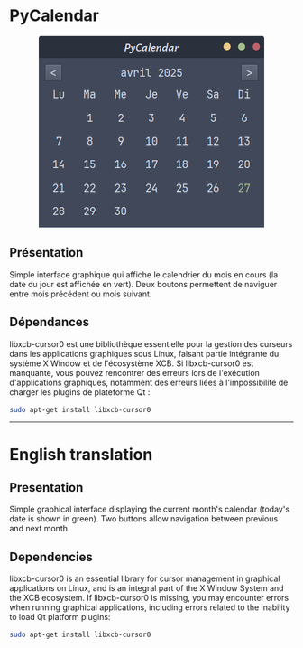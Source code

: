 # PyCalendar


<div align="center">
  <img src="IMG/PyCalendar.png" alt="" />
</div>

## Présentation
Simple interface graphique qui affiche le calendrier du mois en cours (la date du jour est affichée en vert). Deux boutons permettent de naviguer entre mois précédent ou mois suivant.

## Dépendances
libxcb-cursor0 est une bibliothèque essentielle pour la gestion des curseurs dans les applications graphiques sous Linux, faisant partie intégrante du système X Window et de l'écosystème XCB. Si libxcb-cursor0 est manquante, vous pouvez rencontrer des erreurs lors de l'exécution d'applications graphiques, notamment des erreurs liées à l'impossibilité de charger les plugins de plateforme Qt :
```bash
sudo apt-get install libxcb-cursor0
```
---
# English translation
## Presentation
Simple graphical interface displaying the current month's calendar (today's date is shown in green). Two buttons allow navigation between previous and next month.

## Dependencies
libxcb-cursor0 is an essential library for cursor management in graphical applications on Linux, and is an integral part of the X Window System and the XCB ecosystem. If libxcb-cursor0 is missing, you may encounter errors when running graphical applications, including errors related to the inability to load Qt platform plugins:
```bash
sudo apt-get install libxcb-cursor0
```


